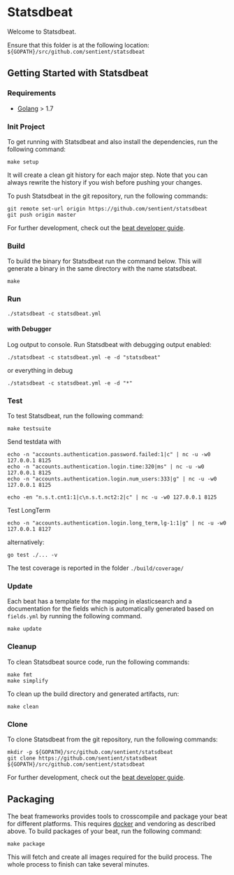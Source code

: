 # Statsdbeat

Welcome to Statsdbeat.

Ensure that this folder is at the following location:
`${GOPATH}/src/github.com/sentient/statsdbeat`

## Getting Started with Statsdbeat

### Requirements

* [Golang](https://golang.org/dl/) > 1.7

### Init Project
To get running with Statsdbeat and also install the
dependencies, run the following command:

```
make setup
```

It will create a clean git history for each major step. Note that you can always rewrite the history if you wish before pushing your changes.

To push Statsdbeat in the git repository, run the following commands:

```
git remote set-url origin https://github.com/sentient/statsdbeat
git push origin master
```

For further development, check out the [beat developer guide](https://www.elastic.co/guide/en/beats/libbeat/current/new-beat.html).

### Build

To build the binary for Statsdbeat run the command below. This will generate a binary
in the same directory with the name statsdbeat.

```
make
```


### Run 

```
./statsdbeat -c statsdbeat.yml
```

#### with Debugger

Log output to console. Run Statsdbeat with debugging output enabled:

```
./statsdbeat -c statsdbeat.yml -e -d "statsdbeat"

```
or everything in debug
```
./statsdbeat -c statsdbeat.yml -e -d "*"
```

### Test

To test Statsdbeat, run the following command:

```
make testsuite
```

Send testdata with 
```
echo -n "accounts.authentication.password.failed:1|c" | nc -u -w0 127.0.0.1 8125
echo -n "accounts.authentication.login.time:320|ms" | nc -u -w0 127.0.0.1 8125
echo -n "accounts.authentication.login.num_users:333|g" | nc -u -w0 127.0.0.1 8125

echo -en "n.s.t.cnt1:1|c\n.s.t.nct2:2|c" | nc -u -w0 127.0.0.1 8125
```

Test LongTerm
```
echo -n "accounts.authentication.login.long_term,lg-1:1|g" | nc -u -w0 127.0.0.1 8127
```


alternatively:
```
go test ./... -v
```

The test coverage is reported in the folder `./build/coverage/`

### Update

Each beat has a template for the mapping in elasticsearch and a documentation for the fields
which is automatically generated based on `fields.yml` by running the following command.

```
make update
```


### Cleanup

To clean  Statsdbeat source code, run the following commands:

```
make fmt
make simplify
```

To clean up the build directory and generated artifacts, run:

```
make clean
```


### Clone

To clone Statsdbeat from the git repository, run the following commands:

```
mkdir -p ${GOPATH}/src/github.com/sentient/statsdbeat
git clone https://github.com/sentient/statsdbeat ${GOPATH}/src/github.com/sentient/statsdbeat
```


For further development, check out the [beat developer guide](https://www.elastic.co/guide/en/beats/libbeat/current/new-beat.html).


## Packaging

The beat frameworks provides tools to crosscompile and package your beat for different platforms. This requires [docker](https://www.docker.com/) and vendoring as described above. To build packages of your beat, run the following command:

```
make package
```

This will fetch and create all images required for the build process. The whole process to finish can take several minutes.
